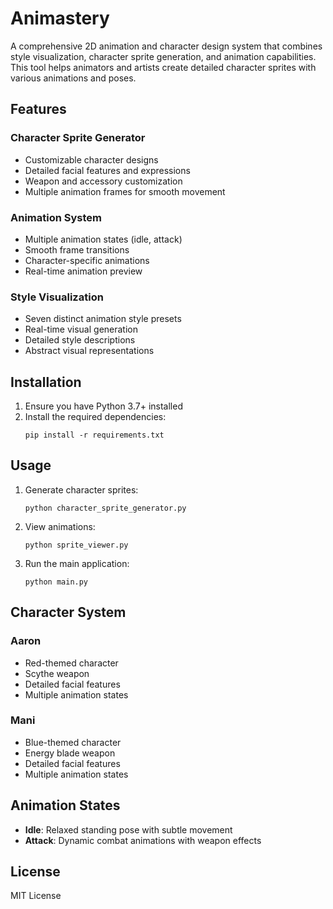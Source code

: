 # Animastery

A comprehensive 2D animation and character design system that combines style visualization, character sprite generation, and animation capabilities. This tool helps animators and artists create detailed character sprites with various animations and poses.

## Features

### Character Sprite Generator
- Customizable character designs
- Detailed facial features and expressions
- Weapon and accessory customization
- Multiple animation frames for smooth movement

### Animation System
- Multiple animation states (idle, attack)
- Smooth frame transitions
- Character-specific animations
- Real-time animation preview

### Style Visualization
- Seven distinct animation style presets
- Real-time visual generation
- Detailed style descriptions
- Abstract visual representations

## Installation

1. Ensure you have Python 3.7+ installed
2. Install the required dependencies:
   ```
   pip install -r requirements.txt
   ```

## Usage

1. Generate character sprites:
   ```
   python character_sprite_generator.py
   ```

2. View animations:
   ```
   python sprite_viewer.py
   ```

3. Run the main application:
   ```
   python main.py
   ```

## Character System

### Aaron
- Red-themed character
- Scythe weapon
- Detailed facial features
- Multiple animation states

### Mani
- Blue-themed character
- Energy blade weapon
- Detailed facial features
- Multiple animation states

## Animation States

- **Idle**: Relaxed standing pose with subtle movement
- **Attack**: Dynamic combat animations with weapon effects

## License

MIT License 